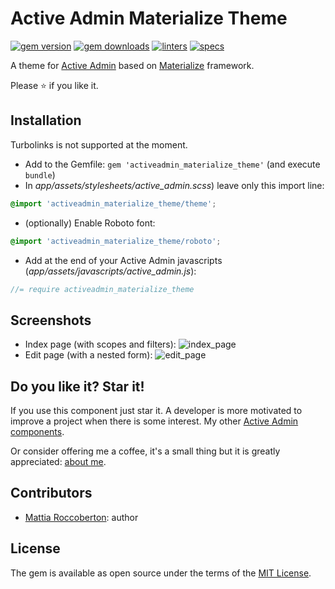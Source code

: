 # Active Admin Materialize Theme
[![gem version](https://badge.fury.io/rb/activeadmin_materialize_theme.svg)](https://badge.fury.io/rb/activeadmin_materialize_theme)
[![gem downloads](https://badgen.net/rubygems/dt/activeadmin_materialize_theme)](https://rubygems.org/gems/activeadmin_materialize_theme)
[![linters](https://github.com/blocknotes/activeadmin_materialize_theme/actions/workflows/linters.yml/badge.svg)](https://github.com/blocknotes/activeadmin_materialize_theme/actions/workflows/linters.yml)
[![specs](https://github.com/blocknotes/activeadmin_materialize_theme/actions/workflows/specs.yml/badge.svg)](https://github.com/blocknotes/activeadmin_materialize_theme/actions/workflows/specs.yml)

A theme for [Active Admin](https://activeadmin.info) based on [Materialize](https://materializecss.com) framework.

Please :star: if you like it.

## Installation

Turbolinks is not supported at the moment.

- Add to the Gemfile: `gem 'activeadmin_materialize_theme'` (and execute `bundle`)
- In _app/assets/stylesheets/active_admin.scss_) leave only this import line:
```scss
@import 'activeadmin_materialize_theme/theme';
```
- (optionally) Enable Roboto font:
```scss
@import 'activeadmin_materialize_theme/roboto';
```
- Add at the end of your Active Admin javascripts (_app/assets/javascripts/active_admin.js_):
```js
//= require activeadmin_materialize_theme
```

## Screenshots

- Index page (with scopes and filters):
![index_page](extra/screenshot.png)
- Edit page (with a nested form):
![edit_page](extra/screenshot2.png)

## Do you like it? Star it!

If you use this component just star it. A developer is more motivated to improve a project when there is some interest. My other [Active Admin components](https://github.com/blocknotes?utf8=✓&tab=repositories&q=activeadmin&type=source).

Or consider offering me a coffee, it's a small thing but it is greatly appreciated: [about me](https://www.blocknot.es/about-me).

## Contributors

- [Mattia Roccoberton](http://blocknot.es): author

## License

The gem is available as open source under the terms of the [MIT License](https://opensource.org/licenses/MIT).

